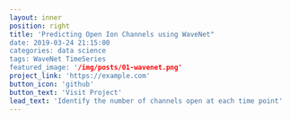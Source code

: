 ```yaml
---
layout: inner
position: right
title: 'Predicting Open Ion Channels using WaveNet"
date: 2019-03-24 21:15:00
categories: data science
tags: WaveNet TimeSeries
featured_image: '/img/posts/01-wavenet.png'
project_link: 'https://example.com'
button_icon: 'github'
button_text: 'Visit Project'
lead_text: 'Identify the number of channels open at each time point'
---
```


